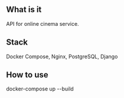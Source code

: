 ## What is it 

API for online cinema service. 

## Stack

Docker Compose, Nginx, PostgreSQL, Django

## How to use

docker-compose up --build
